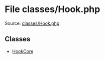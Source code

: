 File classes/Hook.php
=========

Source: [classes/Hook.php](https://github.com/PrestaShop/PrestaShop/blob/1.6.0.5/classes/Hook.php)


Classes
-------

* [HookCore](class.HookCore.md)

